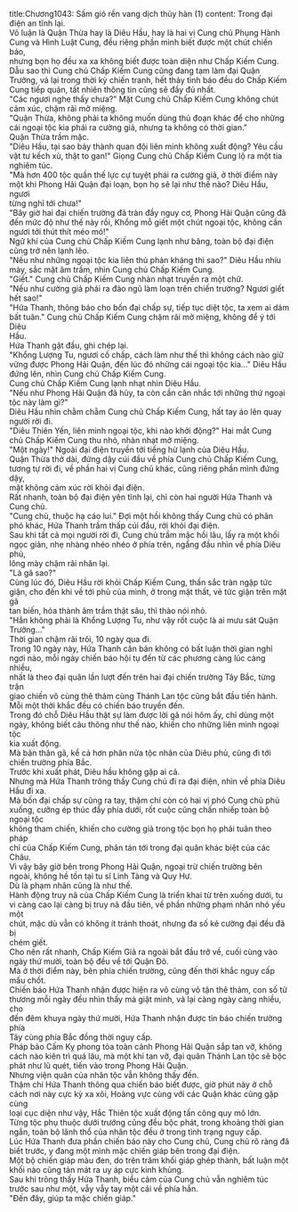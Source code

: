 title:Chương1043: Sấm gió rền vang dịch thủy hàn (1)
content:
Trong đại điện an tĩnh lại.<br>Vô luận là Quận Thừa hay là Diêu Hầu, hay là hai vị Cung chủ Phụng Hành<br>Cung và Hình Luật Cung, đều riêng phần mình biết được một chút chiến báo,<br>nhưng bọn họ đều xa xa không biết được toàn diện như Chấp Kiếm Cung.<br>Dẫu sao thì Cung chủ Chấp Kiếm Cung cũng đang tạm làm đại Quận<br>Trưởng, vả lại trong thời kỳ chiến tranh, hết thảy tình báo đều do Chấp Kiếm<br>Cung tiếp quản, tất nhiên thông tin cũng sẽ đầy đủ nhất.<br>"Các ngươi nghe thấy chưa?" Mặt Cung chủ Chấp Kiếm Cung không chút<br>cảm xúc, chậm rãi mở miệng.<br>"Quận Thừa, không phải ta không muốn dùng thủ đoạn khác để cho những<br>cái ngoại tộc kia phái ra cường giả, nhưng ta không có thời gian."<br>Quận Thừa trầm mặc.<br>"Diêu Hầu, tại sao bảy thành quan đội liên minh không xuất động? Yêu cầu<br>vật tư kếch xù, thật to gan!" Giọng Cung chủ Chấp Kiếm Cung lộ ra một tia<br>nghiêm túc.<br>"Mà hơn 400 tộc quần thế lực cự tuyệt phái ra cường giả, ở thời điểm này<br>một khi Phong Hải Quận đại loạn, bọn họ sẽ lại như thế nào? Diêu Hầu, ngươi<br>từng nghĩ tới chưa!"<br>"Bây giờ hai đại chiến trường đã tràn đầy nguy cơ, Phong Hải Quận cũng đã<br>đến mức độ như thế này rồi, Khổng mỗ giết một chút ngoại tộc, không cần<br>ngươi tới thút thít méo mó!"<br>Ngữ khí của Cung chủ Chấp Kiếm Cung lạnh như băng, toàn bộ đại điện<br>cũng trở nên lạnh lẽo.<br>"Nếu như những ngoại tộc kia liên thủ phản kháng thì sao?" Diêu Hầu nhíu<br>mày, sắc mặt âm trầm, nhìn Cung chủ Chấp Kiếm Cung.<br>"Giết." Cung chủ Chấp Kiếm Cung nhàn nhạt truyền ra một chữ.<br>"Nếu như cường giả phái ra đào ngũ làm loạn trên chiến trường? Ngươi giết<br>hết sao!"<br>"Hứa Thanh, thông báo cho bốn đại chấp sự, tiếp tục diệt tộc, ta xem ai dám<br>bất tuân." Cung chủ Chấp Kiếm Cung chậm rãi mở miệng, không để ý tới Diêu<br>Hầu.<br>Hứa Thanh gật đầu, ghi chép lại.<br>"Khổng Lượng Tu, ngươi cố chấp, cách làm như thế thì không cách nào giữ<br>vững được Phong Hải Quận, đến lúc đó những cái ngoại tộc kia..." Diêu Hầu<br>đứng lên, nhìn Cung chủ Chấp Kiếm Cung.<br>Cung chủ Chấp Kiếm Cung lạnh nhạt nhìn Diêu Hầu.<br>"Nếu như Phong Hải Quận đã hủy, ta còn cần cân nhắc tới những thứ ngoại<br>tộc này làm gì?"<br>Diêu Hầu nhìn chằm chằm Cung chủ Chấp Kiếm Cung, hất tay áo lên quay<br>người rời đi.<br>"Diêu Thiên Yến, liên minh ngoại tộc, khi nào khởi động?" Hai mắt Cung<br>chủ Chấp Kiếm Cung thu nhỏ, nhàn nhạt mở miệng.<br>"Một ngày!" Ngoài đại điện truyền tới tiếng hừ lạnh của Diêu Hầu.<br>Quận Thừa thở dài, đứng dậy cúi đầu về phía Cung chủ Chấp Kiếm Cung,<br>tương tự rời đi, về phần hai vị Cung chủ khác, cũng riêng phần mình đứng dậy,<br>mặt không cảm xúc rời khỏi đại điện.<br>Rất nhanh, toàn bộ đại điện yên tĩnh lại, chỉ còn hai người Hứa Thanh và<br>Cung chủ.<br>"Cung chủ, thuộc hạ cáo lui." Đợi một hồi không thấy Cung chủ có phân<br>phó khác, Hứa Thanh trầm thấp cúi đầu, rời khỏi đại điện.<br>Sau khi tất cả mọi người rời đi, Cung chủ trầm mặc hồi lâu, lấy ra một khối<br>ngọc giản, nhẹ nhàng nhéo nhéo ở phía trên, ngẩng đầu nhìn về phía Diêu phủ,<br>lông mày chậm rãi nhăn lại.<br>"Là gã sao?"<br>Cùng lúc đó, Diêu Hầu rời khỏi Chấp Kiếm Cung, thần sắc tràn ngập tức<br>giận, cho đến khi về tới phủ của mình, ở trong mật thất, vẻ tức giận trên mặt gã<br>tan biến, hóa thành âm trầm thật sâu, thì thào nói nhỏ.<br>"Hẳn không phải là Khổng Lượng Tu, như vậy rốt cuộc là ai mưu sát Quận<br>Trưởng..."<br>Thời gian chậm rãi trôi, 10 ngày qua đi.<br>Trong 10 ngày này, Hứa Thanh căn bản không có bất luận thời gian nghỉ<br>ngơi nào, mỗi ngày chiến báo hội tụ đến từ các phương càng lúc càng nhiều,<br>nhất là theo đại quân lần lượt đến trên hai đại chiến trường Tây Bắc, từng trận<br>giao chiến vô cùng thê thảm cùng Thánh Lan tộc cũng bắt đầu tiến hành.<br>Mỗi một thời khắc đều có chiến báo truyền đến.<br>Trong đó chỗ Diêu Hầu thật sự làm được lời gã nói hôm ấy, chỉ dùng một<br>ngày, không biết câu thông như thế nào, khiến cho những liên minh ngoại tộc<br>kia xuất động.<br>Mà bản thân gã, kể cả hơn phân nửa tộc nhân của Diêu phủ, cũng đi tới<br>chiến trường phía Bắc.<br>Trước khi xuất phát, Diêu hầu không gặp ai cả.<br>Nhưng mà Hứa Thanh trông thấy Cung chủ đi ra đại điện, nhìn về phía Diêu<br>Hầu đi xa.<br>Mà bốn đại chấp sự cũng ra tay, thậm chí còn có hai vị phó Cung chủ phủ<br>xuống, cưỡng ép thúc đẩy phía dưới, rốt cuộc cũng chấn nhiếp toàn bộ ngoại tộc<br>không tham chiến, khiến cho cường giả trong tộc bọn họ phải tuân theo pháp<br>chỉ của Chấp Kiếm Cung, phân tán tới trong đại quân khác biệt của các Châu.<br>Vì vậy bây giờ bên trong Phong Hải Quận, ngoại trừ chiến trường bên<br>ngoài, không hề tồn tại tu sĩ Linh Tàng và Quy Hư.<br>Dù là phạm nhân cũng là như thế.<br>Hành động truy nã của Chấp Kiếm Cung là triển khai từ trên xuống dưới, tu<br>vi càng cao lại càng bị truy nã đầu tiên, về phần những phạm nhân nhỏ yếu một<br>chút, mặc dù vẫn có không ít tránh thoát, nhưng đa số kẻ cường đại đều đã bị<br>chém giết.<br>Cho nên rất nhanh, Chấp Kiếm Giả ra ngoài bắt đầu trở về, cuối cùng vào<br>ngày thứ mười, toàn bộ đều về tới Quận Đô.<br>Mà ở thời điểm này, bên phía chiến trường, cũng đến thời khắc nguy cấp<br>mấu chốt.<br>Chiến báo Hứa Thanh nhận được hiện ra vô cùng vô tận thê thảm, con số tử<br>thương mỗi ngày đều nhìn thấy mà giật mình, vả lại càng ngày càng nhiều, cho<br>đến đêm khuya ngày thứ mười, Hứa Thanh nhận được tin báo chiến trường phía<br>Tây cùng phía Bắc đồng thời nguy cấp.<br>Pháp bảo Cấm Kỵ phong tỏa toàn cảnh Phong Hải Quận sắp tan vỡ, không<br>cách nào kiên trì quá lâu, mà một khi tan vỡ, đại quân Thánh Lan tộc sẽ bộc<br>phát như lũ quét, tiến vào trong Phong Hải Quận.<br>Nhưng viện quân của nhân tộc vẫn không thấy đến.<br>Thậm chí Hứa Thanh thông qua chiến báo biết được, giờ phút này ở chỗ<br>cách nơi này cực kỳ xa xôi, Hoàng vực cùng với các Quận khác cũng gặp cùng<br>loại cục diện như vậy, Hắc Thiên tộc xuất động tấn công quy mô lớn.<br>Từng tộc phụ thuộc dưới trướng cũng đều bộc phát, trong khoảng thời gian<br>ngắn, toàn bộ lãnh thổ của nhân tộc đều ở trong tình trạng nguy cấp.<br>Lúc Hứa Thanh đưa phần chiến báo này cho Cung chủ, Cung chủ rõ ràng đã<br>biết trước, y đang một mình mặc chiến giáp bên trong đại điện.<br>Một bộ chiến giáp màu đen, do trên trăm khối giáp ghép thành, bất luận một<br>khối nào cũng tản mát ra uy áp cực kinh khủng.<br>Sau khi trông thấy Hứa Thanh, biểu cảm của Cung chủ vẫn nghiêm túc<br>trước sau như một, vẫy vẫy tay một cái về phía hắn.<br>"Đến đây, giúp ta mặc chiến giáp."